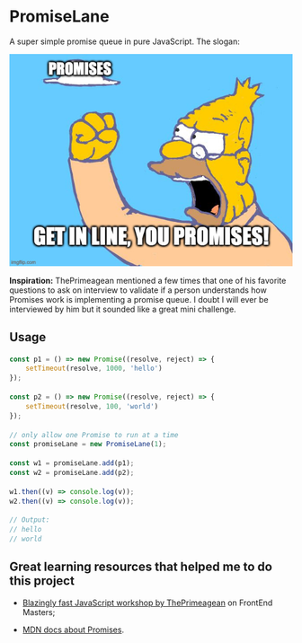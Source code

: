 # PromiseLane

A super simple promise queue in pure JavaScript. The slogan:

![An old man from Simpsons show yelling at cloud](meme.jpg)

**Inspiration:** ThePrimeagean mentioned a few times that one of his favorite questions to ask on interview to validate if a person understands how Promises work is implementing a promise queue. I doubt I will ever be interviewed by him but it sounded like a great mini challenge.

## Usage

```js
const p1 = () => new Promise((resolve, reject) => {
    setTimeout(resolve, 1000, 'hello')
});

const p2 = () => new Promise((resolve, reject) => {
    setTimeout(resolve, 100, 'world')
});

// only allow one Promise to run at a time
const promiseLane = new PromiseLane(1);

const w1 = promiseLane.add(p1);
const w2 = promiseLane.add(p2);

w1.then((v) => console.log(v));
w2.then((v) => console.log(v));

// Output:
// hello
// world
```

## Great learning resources that helped me to do this project

- [Blazingly fast JavaScript workshop by ThePrimeagean](https://frontendmasters.com/workshops/fast-javascript/) on FrontEnd Masters;

- [MDN docs about Promises](https://developer.mozilla.org/en-US/docs/Web/JavaScript/Reference/Global_Objects/Promise).
